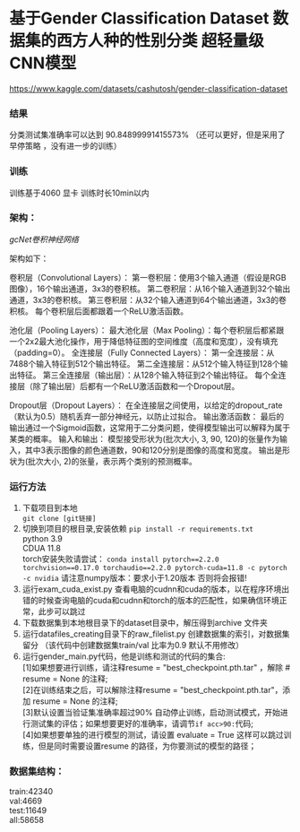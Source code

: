 # 基于Gender Classification Dataset 数据集的西方人种的性别分类 超轻量级 CNN模型
https://www.kaggle.com/datasets/cashutosh/gender-classification-dataset
### 结果
分类测试集准确率可以达到 90.84899991415573%  （还可以更好，但是采用了早停策略 ，没有进一步的训练）
### 训练
训练基于4060 显卡
训练时长10min以内
### 架构：
_gcNet卷积神经网络_

架构如下：

卷积层（Convolutional Layers）：
第一卷积层：使用3个输入通道（假设是RGB图像），16个输出通道，3x3的卷积核。
第二卷积层：从16个输入通道到32个输出通道，3x3的卷积核。
第三卷积层：从32个输入通道到64个输出通道，3x3的卷积核。
每个卷积层后面都跟着一个ReLU激活函数。

池化层（Pooling Layers）：
最大池化层（Max Pooling）：每个卷积层后都紧跟一个2x2最大池化操作，用于降低特征图的空间维度（高度和宽度），没有填充（padding=0）。
全连接层（Fully Connected Layers）：
第一全连接层：从7488个输入特征到512个输出特征。
第二全连接层：从512个输入特征到128个输出特征。
第三全连接层（输出层）：从128个输入特征到2个输出特征。
每个全连接层（除了输出层）后都有一个ReLU激活函数和一个Dropout层。

Dropout层（Dropout Layers）：
在全连接层之间使用，以给定的dropout_rate（默认为0.5）随机丢弃一部分神经元，以防止过拟合。
输出激活函数：
最后的输出通过一个Sigmoid函数，这常用于二分类问题，使得模型输出可以解释为属于某类的概率。
输入和输出：
模型接受形状为(批次大小, 3, 90, 120)的张量作为输入，其中3表示图像的颜色通道数，90和120分别是图像的高度和宽度。
输出是形状为(批次大小, 2)的张量，表示两个类别的预测概率。


### 运行方法
1. 下载项目到本地  
   `git clone [git链接]`  
2. 切换到项目的根目录,安装依赖
	`pip install -r requirements.txt`  
	python 3.9  
  CDUA 11.8  
	torch安装失败请尝试：  `conda install pytorch==2.2.0 torchvision==0.17.0 torchaudio==2.2.0 pytorch-cuda=11.8 -c pytorch -c nvidia`
	请注意numpy版本：要求小于1.20版本 否则将会报错!
3. 运行exam_cuda_exist.py 查看电脑的cudnn和cuda的版本，以在程序环境出错的时候查询电脑的cuda和cudnn和torch的版本的匹配性，如果确信环境正常，此步可以跳过  
4. 下载数据集到本地根目录下的dataset目录中，解压得到archive 文件夹  
5. 运行datafiles_creating目录下的raw_filelist.py 创建数据集的索引，对数据集留分 （该代码中创建数据集train/val 比率为0.9 默认不用修改）  
6. 运行gender_main.py代码，他是训练和测试的代码的集合:  
[1]如果想要进行训练，请注释resume = "best_checkpoint.pth.tar" ，解除 # resume = None 的注释;  
[2]在训练结束之后，可以解除注释resume = "best_checkpoint.pth.tar"，添加 resume = None 的注释;  
[3]默认设置当验证集准确率超过90% 自动停止训练，启动测试模式，开始进行测试集的评估；如果想要更好的准确率，请调节`if acc>90:`代码;  
[4]如果想要单独的进行模型的测试，请设置    evaluate = True   这样可以跳过训练，但是同时需要设置resume 的路径，为你要测试的模型的路径；  
  


### 数据集结构：
train:42340  
val:4669  
test:11649  
all:58658  


